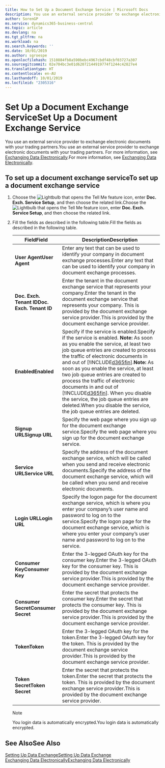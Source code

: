 ```yaml
---
title: How to Set Up a Document Exchange Service | Microsoft Docs
description: You use an external service provider to exchange electronic documents with your trading partners.
author: SorenGP
ms.service: dynamics365-business-central
ms.topic: article
ms.devlang: na
ms.tgt_pltfrm: na
ms.workload: na
ms.search.keywords: ''
ms.date: 10/01/2019
ms.author: sgroespe
ms.openlocfilehash: 1510884fb8a590bebc4967cbdf48cbf03727a307
ms.sourcegitcommit: 02e704bc3e01d62072144919774f1244c42827e4
ms.translationtype: HT
ms.contentlocale: en-AU
ms.lasthandoff: 10/01/2019
ms.locfileid: "2305316"
---
```

# <a name="set-up-a-document-exchange-service"></a><span data-ttu-id="5ef60-103">Set Up a Document Exchange Service</span><span class="sxs-lookup"><span data-stu-id="5ef60-103">Set Up a Document Exchange Service</span></span>
<span data-ttu-id="5ef60-104">You use an external service provider to exchange electronic documents with your trading partners.</span><span class="sxs-lookup"><span data-stu-id="5ef60-104">You use an external service provider to exchange electronic documents with your trading partners.</span></span> <span data-ttu-id="5ef60-105">For more information, see [Exchanging Data Electronically](across-data-exchange.md).</span><span class="sxs-lookup"><span data-stu-id="5ef60-105">For more information, see [Exchanging Data Electronically](across-data-exchange.md).</span></span>  

## <a name="to-set-up-a-document-exchange-service"></a><span data-ttu-id="5ef60-106">To set up a document exchange service</span><span class="sxs-lookup"><span data-stu-id="5ef60-106">To set up a document exchange service</span></span>  
1. <span data-ttu-id="5ef60-107">Choose the ![Lightbulb that opens the Tell Me feature](media/ui-search/search_small.png "Tell me what you want to do") icon, enter **Doc. Exch. Service Setup**, and then choose the related link.</span><span class="sxs-lookup"><span data-stu-id="5ef60-107">Choose the ![Lightbulb that opens the Tell Me feature](media/ui-search/search_small.png "Tell me what you want to do") icon, enter **Doc. Exch. Service Setup**, and then choose the related link.</span></span>  
2. <span data-ttu-id="5ef60-108">Fill the fields as described in the following table.</span><span class="sxs-lookup"><span data-stu-id="5ef60-108">Fill the fields as described in the following table.</span></span>  

    |<span data-ttu-id="5ef60-109">Field</span><span class="sxs-lookup"><span data-stu-id="5ef60-109">Field</span></span>|<span data-ttu-id="5ef60-110">Description</span><span class="sxs-lookup"><span data-stu-id="5ef60-110">Description</span></span>|  
    |---------------------------------|---------------------------------------|  
    |<span data-ttu-id="5ef60-111">**User Agent**</span><span class="sxs-lookup"><span data-stu-id="5ef60-111">**User Agent**</span></span>|<span data-ttu-id="5ef60-112">Enter any text that can be used to identify your company in document exchange processes.</span><span class="sxs-lookup"><span data-stu-id="5ef60-112">Enter any text that can be used to identify your company in document exchange processes.</span></span>|  
    |<span data-ttu-id="5ef60-113">**Doc. Exch. Tenant ID**</span><span class="sxs-lookup"><span data-stu-id="5ef60-113">**Doc. Exch. Tenant ID**</span></span>|<span data-ttu-id="5ef60-114">Enter the tenant in the document exchange service that represents your company.</span><span class="sxs-lookup"><span data-stu-id="5ef60-114">Enter the tenant in the document exchange service that represents your company.</span></span> <span data-ttu-id="5ef60-115">This is provided by the document exchange service provider.</span><span class="sxs-lookup"><span data-stu-id="5ef60-115">This is provided by the document exchange service provider.</span></span>|  
    |<span data-ttu-id="5ef60-116">**Enabled**</span><span class="sxs-lookup"><span data-stu-id="5ef60-116">**Enabled**</span></span>|<span data-ttu-id="5ef60-117">Specify if the service is enabled.</span><span class="sxs-lookup"><span data-stu-id="5ef60-117">Specify if the service is enabled.</span></span> <span data-ttu-id="5ef60-118">**Note:**  As soon as you enable the service, at least two job queue entries are created to process the traffic of electronic documents in and out of [!INCLUDE[d365fin](includes/d365fin_md.md)].</span><span class="sxs-lookup"><span data-stu-id="5ef60-118">**Note:**  As soon as you enable the service, at least two job queue entries are created to process the traffic of electronic documents in and out of [!INCLUDE[d365fin](includes/d365fin_md.md)].</span></span> <span data-ttu-id="5ef60-119">When you disable the service, the job queue entries are deleted.</span><span class="sxs-lookup"><span data-stu-id="5ef60-119">When you disable the service, the job queue entries are deleted.</span></span>|  
    |<span data-ttu-id="5ef60-120">**Signup URL**</span><span class="sxs-lookup"><span data-stu-id="5ef60-120">**Signup URL**</span></span>|<span data-ttu-id="5ef60-121">Specify the web page where you sign up for the document exchange service.</span><span class="sxs-lookup"><span data-stu-id="5ef60-121">Specify the web page where you sign up for the document exchange service.</span></span>|  
    |<span data-ttu-id="5ef60-122">**Service URL**</span><span class="sxs-lookup"><span data-stu-id="5ef60-122">**Service URL**</span></span>|<span data-ttu-id="5ef60-123">Specify the address of the document exchange service, which will be called when you send and receive electronic documents.</span><span class="sxs-lookup"><span data-stu-id="5ef60-123">Specify the address of the document exchange service, which will be called when you send and receive electronic documents.</span></span>|  
    |<span data-ttu-id="5ef60-124">**Login URL**</span><span class="sxs-lookup"><span data-stu-id="5ef60-124">**Login URL**</span></span>|<span data-ttu-id="5ef60-125">Specify the logon page for the document exchange service, which is where you enter your company’s user name and password to log on to the service.</span><span class="sxs-lookup"><span data-stu-id="5ef60-125">Specify the logon page for the document exchange service, which is where you enter your company’s user name and password to log on to the service.</span></span>|  
    |<span data-ttu-id="5ef60-126">**Consumer Key**</span><span class="sxs-lookup"><span data-stu-id="5ef60-126">**Consumer Key**</span></span>|<span data-ttu-id="5ef60-127">Enter the 3-legged OAuth key for the consumer key.</span><span class="sxs-lookup"><span data-stu-id="5ef60-127">Enter the 3-legged OAuth key for the consumer key.</span></span> <span data-ttu-id="5ef60-128">This is provided by the document exchange service provider.</span><span class="sxs-lookup"><span data-stu-id="5ef60-128">This is provided by the document exchange service provider.</span></span>|  
    |<span data-ttu-id="5ef60-129">**Consumer Secret**</span><span class="sxs-lookup"><span data-stu-id="5ef60-129">**Consumer Secret**</span></span>|<span data-ttu-id="5ef60-130">Enter the secret that protects the consumer key.</span><span class="sxs-lookup"><span data-stu-id="5ef60-130">Enter the secret that protects the consumer key.</span></span> <span data-ttu-id="5ef60-131">This is provided by the document exchange service provider.</span><span class="sxs-lookup"><span data-stu-id="5ef60-131">This is provided by the document exchange service provider.</span></span>|  
    |<span data-ttu-id="5ef60-132">**Token**</span><span class="sxs-lookup"><span data-stu-id="5ef60-132">**Token**</span></span>|<span data-ttu-id="5ef60-133">Enter the 3-legged OAuth key for the token.</span><span class="sxs-lookup"><span data-stu-id="5ef60-133">Enter the 3-legged OAuth key for the token.</span></span> <span data-ttu-id="5ef60-134">This is provided by the document exchange service provider.</span><span class="sxs-lookup"><span data-stu-id="5ef60-134">This is provided by the document exchange service provider.</span></span>|  
    |<span data-ttu-id="5ef60-135">**Token Secret**</span><span class="sxs-lookup"><span data-stu-id="5ef60-135">**Token Secret**</span></span>|<span data-ttu-id="5ef60-136">Enter the secret that protects the token.</span><span class="sxs-lookup"><span data-stu-id="5ef60-136">Enter the secret that protects the token.</span></span> <span data-ttu-id="5ef60-137">This is provided by the document exchange service provider.</span><span class="sxs-lookup"><span data-stu-id="5ef60-137">This is provided by the document exchange service provider.</span></span>|  

    > [!NOTE]  
    > <span data-ttu-id="5ef60-138">You login data is automatically encrypted.</span><span class="sxs-lookup"><span data-stu-id="5ef60-138">You login data is automatically encrypted.</span></span>

## <a name="see-also"></a><span data-ttu-id="5ef60-139">See Also</span><span class="sxs-lookup"><span data-stu-id="5ef60-139">See Also</span></span>  
[<span data-ttu-id="5ef60-140">Setting Up Data Exchange</span><span class="sxs-lookup"><span data-stu-id="5ef60-140">Setting Up Data Exchange</span></span>](across-set-up-data-exchange.md)  
[<span data-ttu-id="5ef60-141">Exchanging Data Electronically</span><span class="sxs-lookup"><span data-stu-id="5ef60-141">Exchanging Data Electronically</span></span>](across-data-exchange.md)
